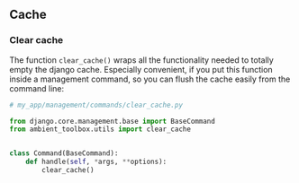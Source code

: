## Cache

### Clear cache

The function ``clear_cache()`` wraps all the functionality needed to totally empty the django cache. Especially
convenient, if you put this function inside a management command, so you can flush the cache easily from the command
line:

````python
# my_app/management/commands/clear_cache.py

from django.core.management.base import BaseCommand
from ambient_toolbox.utils import clear_cache


class Command(BaseCommand):
    def handle(self, *args, **options):
        clear_cache()
````
